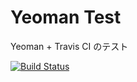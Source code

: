 Yeoman Test
===========

Yeoman + Travis CI のテスト

[![Build Status](https://travis-ci.org/naoya/yeoman-test.png?branch=master)](https://travis-ci.org/naoya/yeoman-test)
